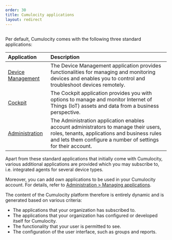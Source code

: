 ```yaml
---
order: 30
title: Cumulocity applications
layout: redirect
---
```


## <a name="applications"></a>

Per default, Cumulocity comes with the following three standard applications:

|Application|Description|
|:---|:---|
|[Device Management](/guides/users-guide/device-management)|The Device Management application provides functionalities for managing and monitoring devices and enables you to control and troubleshoot devices remotely.  
|[Cockpit](/guides/users-guide/cockpit)|The Cockpit application provides you with options to manage and monitor  Internet of Things (IoT) assets and data from a business perspective.
|[Administration](/guides/users-guide/administration)|The Administration application enables account administrators to manage their users, roles, tenants, applications and business rules and lets them configure a number of settings for their account. 

Apart from these standard applications that initially come with Cumulocity, various additional applications are provided which you may subscribe to, i.e. integrated agents for several device types.

Moreover, you can add own applications to be used in your Cumulocity account. For details, refer to [Administration > Managing applications](/guides/users-guide/administration#applications).

The content of the Cumulocity platform therefore is entirely dynamic and is generated based on various criteria:

* The applications that your organization has subscribed to.
* The applications that your organization has configured or developed itself for Cumulocity.
* The functionality that your user is permitted to see.
* The configuration of the user interface, such as groups and reports.